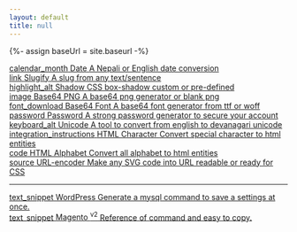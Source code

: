 ```yaml
---
layout: default
title: null
---
```

{%- assign baseUrl = site.baseurl -%}
<div class="container">
<div class="d-flex flex-wrap align-item-center justify-content-center my-4">
	<div class="link-item">
		<a href="{{ baseUrl | append: '/date-converter/' }}">
			<span class="material-icons">calendar_month</span>
			<span class="h3">Date</span>
			<span class="h6">A Nepali or English date conversion</span>
		</a>
	</div>
	<div class="link-item">
		<a href="{{ baseUrl | append: '/slugify/' }}">
			<span class="material-icons">link</span>
			<span class="h3">Slugify</span>
			<span class="h6">A slug from any text/sentence</span>
		</a>
	</div>
	<div class="link-item">
		<a href="{{ baseUrl | append: '/shadow-generator/' }}">
			<span class="material-icons">highlight_alt</span>
			<span class="h3">Shadow</span>
			<span class="h6">CSS box-shadow custom or pre-defined</span>
		</a>
	</div>
	<div class="link-item">
		<a href="{{ baseUrl | append: '/base64-png-generator/' }}">
			<span class="material-icons">image</span>
			<span class="h3">Base64 PNG</span>
			<span class="h6">A base64 png generator or blank png</span>
		</a>
	</div>
	<div class="link-item">
		<a href="{{ baseUrl | append: '/base64-font-generator/' }}">
			<span class="material-icons">font_download</span>
			<span class="h3">Base64 Font</span>
			<span class="h6">A base64 font generator from ttf or woff</span>
		</a>
	</div>
	<div class="link-item">
		<a href="{{ baseUrl | append: '/password-generator/' }}">
			<span class="material-icons">password</span>
			<span class="h3">Password</span>
			<span class="h6">A strong password generator to secure your account</span>
		</a>
	</div>
	<div class="link-item">
		<a href="{{ baseUrl | append: '/unicode-nepali/' }}">
			<span class="material-icons">keyboard_alt</span>
			<span class="h3">Unicode</span>
			<span class="h6">A tool to convert from english to devanagari unicode</span>
		</a>
	</div>
	<div class="link-item">
		<a href="{{ baseUrl | append: '/html-character/' }}">
			<span class="material-icons">integration_instructions</span>
			<span class="h3">HTML Character</span>
			<span class="h6">Convert special character to html entities</span>
		</a>
	</div>
	<div class="link-item">
		<a href="{{ baseUrl | append: '/html-alphabet/' }}">
			<span class="material-icons">code</span>
			<span class="h3">HTML Alphabet</span>
			<span class="h6">Convert all alphabet to html entities</span>
		</a>
	</div>
	<div class="link-item">
		<a href="{{ baseUrl | append: '/url-encoder/' }}">
			<span class="material-icons">source</span>
			<span class="h3">URL-encoder</span>
			<span class="h6">Make any SVG code into URL readable or ready for CSS</span>
		</a>
	</div>
	<hr class="w-100">
	<div class="link-item">
		<a href="{{ baseUrl | append: '/wordpress/' }}">
			<span class="material-icons">text_snippet</span>
			<span class="h3">WordPress</span>
			<span class="h6">Generate a mysql command to save a settings at once.</span>
		</a>
	</div>
	<div class="link-item">
		<a href="{{ baseUrl | append: '/magento/' }}">
			<span class="material-icons">text_snippet</span>
			<span class="h3">Magento <sup>v2</sup></span>
			<span class="h6">Reference of command and easy to copy.</span>
		</a>
	</div>
</div>
</div>